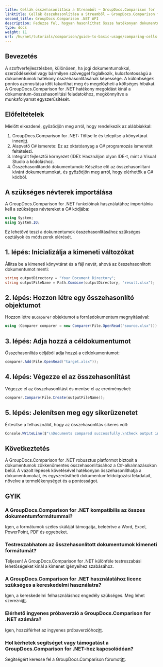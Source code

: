 ```yaml
---
title: Cellák összehasonlítása a Streamből – GroupDocs.Comparison for .NET
linktitle: Cellák összehasonlítása a Streamből – GroupDocs.Comparison for .NET
second_title: GroupDocs.Comparison .NET API
description: Fedezze fel, hogyan hasonlíthat össze hatékonyan dokumentumokat a GroupDocs.Comparison for .NET használatával. Ez az átfogó útmutató lépésről lépésre végigvezeti a névterek importálásán, az összehasonlító változók inicializálásán és a dokumentumok összehasonlításán.
type: docs
weight: 11
url: /hu/net/tutorials/comparison/guide-to-basic-usage/comparing-cells-from-stream/
---
```

## Bevezetés

A szoftverfejlesztésben, különösen, ha jogi dokumentumokkal, szerződésekkel vagy bármilyen szöveggel foglalkozik, kulcsfontosságú a dokumentumok hatékony összehasonlításának képessége. A különbségek pontos azonosítása időt takaríthat meg és megelőzheti a költséges hibákat. A GroupDocs.Comparison for .NET hatékony megoldást kínál a dokumentum-összehasonlítási feladatokhoz, megkönnyítve a munkafolyamat egyszerűsítését.

## Előfeltételek

Mielőtt elkezdené, győződjön meg arról, hogy rendelkezik az alábbiakkal:

1. GroupDocs.Comparison for .NET: Töltse le és telepítse a könyvtárat innen[itt](https://releases.groupdocs.com/comparison/net/).
2. Alapvető C# ismerete: Ez az oktatóanyag a C# programozás ismeretét feltételezi.
3. Integrált fejlesztői környezet (IDE): Használjon olyan IDE-t, mint a Visual Studio a kódoláshoz.
4. Összehasonlítandó dokumentumok: Készítse elő az összehasonlítani kívánt dokumentumokat, és győződjön meg arról, hogy elérhetők a C# kódból.

## A szükséges névterek importálása

A GroupDocs.Comparison for .NET funkcióinak használatához importálnia kell a szükséges névtereket a C# kódjába:

```csharp
using System;
using System.IO;
```

Ez lehetővé teszi a dokumentumok összehasonlításához szükséges osztályok és módszerek elérését.

## 1. lépés: Inicializálja a kimeneti változókat

Állítsa be a kimeneti könyvtárat és a fájl nevét, ahová az összehasonlított dokumentumot menti:

```csharp
string outputDirectory = "Your Document Directory";
string outputFileName = Path.Combine(outputDirectory, "result.xlsx");
```

## 2. lépés: Hozzon létre egy összehasonlító objektumot

 Hozzon létre a`Comparer` objektumot a forrásdokumentum megnyitásával:

```csharp
using (Comparer comparer = new Comparer(File.OpenRead("source.xlsx")))
```

## 3. lépés: Adja hozzá a céldokumentumot

Összehasonlítás céljából adja hozzá a céldokumentumot:

```csharp
comparer.Add(File.OpenRead("target.xlsx"));
```

## 4. lépés: Végezze el az összehasonlítást

Végezze el az összehasonlítást és mentse el az eredményeket:

```csharp
comparer.Compare(File.Create(outputFileName));
```

## 5. lépés: Jelenítsen meg egy sikerüzenetet

Értesítse a felhasználót, hogy az összehasonlítás sikeres volt:

```csharp
Console.WriteLine($"\nDocuments compared successfully.\nCheck output in {outputDirectory}.");
```

## Következtetés

A GroupDocs.Comparison for .NET robusztus platformot biztosít a dokumentumok zökkenőmentes összehasonlításához a C#-alkalmazásokon belül. A vázolt lépések követésével hatékonyan összehasonlíthatja a dokumentumokat, és egyszerűsítheti dokumentumfeldolgozási feladatait, növelve a termelékenységet és a pontosságot.

## GYIK

### A GroupDocs.Comparison for .NET kompatibilis az összes dokumentumformátummal?

Igen, a formátumok széles skáláját támogatja, beleértve a Word, Excel, PowerPoint, PDF és egyebeket.

### Testreszabhatom az összehasonlított dokumentumok kimeneti formátumát?

Teljesen! A GroupDocs.Comparison for .NET különféle testreszabási lehetőségeket kínál a kimenet igényeihez szabásához.

### A GroupDocs.Comparison for .NET használatához licenc szükséges a kereskedelmi használatra?

 Igen, a kereskedelmi felhasználáshoz engedély szükséges. Meg lehet szerezni[itt](https://purchase.groupdocs.com/buy).

### Elérhető ingyenes próbaverzió a GroupDocs.Comparison for .NET számára?

 Igen, hozzáférhet az ingyenes próbaverzióhoz[itt](https://releases.groupdocs.com/).

### Hol kérhetek segítséget vagy támogatást a GroupDocs.Comparison for .NET-hez kapcsolódóan?

 Segítségért keresse fel a GroupDocs.Comparison fórumot[itt](https://forum.groupdocs.com/c/comparison/12).